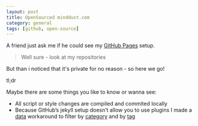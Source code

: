 ```yaml
---
layout: post
title: OpenSourced minddust.com
category: general
tags: [github, open-source]
---
```


A friend just ask me if he could see my [GitHub Pages](http://pages.github.com/) setup. 

> Well sure - look at my repositories

But than i noticed that it's private for no reason - so here we go!

[](https://github.com/minddust/minddust.github.io)

tl;dr

Maybe there are some things you like to know or wanna see:

* All script or style changes are compiled and commited locally
* Because GitHub’s jekyll setup doesn’t allow you to use plugins I made a [data](https://github.com/minddust/minddust.github.io/blob/master/_data) workaround to filter by [category](https://github.com/minddust/minddust.github.io/blob/master/_layouts/blog_by_category.html) and by [tag](https://github.com/minddust/minddust.github.io/blob/master/_layouts/blog_by_tag.html)
